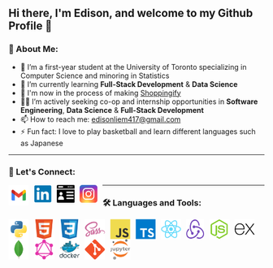 ## Hi there, I'm Edison, and welcome to my Github Profile :wave:

### :movie_camera: About Me:
- :school: I’m a first-year student at the University of Toronto specializing in Computer Science and minoring in Statistics
- :seedling:  I’m currently learning **Full-Stack Development** & **Data Science**
- :rocket:  I'm now in the process of making [Shoppingify](https://shoppingify-grocery-app.herokuapp.com)
- :man_technologist:  I’m actively seeking co-op and internship opportunities in **Software Engineering**, **Data Science** & **Full-Stack Development**
- :mailbox:  How to reach me: edisonliem417@gmail.com 
- :zap: Fun fact: I love to play basketball and learn different languages such as Japanese

---
### :handshake: Let's Connect:
<div>
    <a href="mailto:edisonliem417@gmail.com" target="_blank"><img src="https://github.com/edent/SuperTinyIcons/blob/master/images/svg/gmail.svg" title="Gmail" alt="Gmail" width="40" style="float:left;padding-right:10px;"></a> 
    <a href="https://www.linkedin.com/in/edison-liem-99ba3a235/" target="_blank"><img src="https://github.com/devicons/devicon/blob/master/icons/linkedin/linkedin-original.svg" title="Linkedin" alt="Linkedin" width="35" style="float:left;padding-right:10px;"></a>
    <a href="https://edison-lhk.github.io/personal-website/" target="_blank"><img src="./personal-website-icon.png" title="Personal Website" alt="My Personal Website" width="35" height="35" style="float:left;padding-right:10px;"></a>
    <a href="https://www.instagram.com/edison_lhk/" target="_blank"><img src="https://github.com/edent/SuperTinyIcons/blob/master/images/svg/instagram.svg" title="Instagram" alt="Instagram" width="35" style="float:left;padding-right:10px;"></a>  
<div>

---
### :hammer_and_wrench: Languages and Tools:
<div> 
    <a href="#"><img src="https://github.com/devicons/devicon/blob/master/icons/python/python-original.svg" title="Python" alt="Python" width="40" style="float:left;padding-right:10px;"></a>
    <a href="#"><img src="https://github.com/devicons/devicon/blob/master/icons/html5/html5-original.svg" title="HTML5" alt="HTML" width="40" style="float:left;padding-right:10px;"></a>
    <a href="#"><img src="https://github.com/devicons/devicon/blob/master/icons/css3/css3-original.svg" title="CSS3" alt="CSS" width="40" style="float:left;padding-right:10px;"></a>
    <a href="#"><img src="https://github.com/devicons/devicon/blob/master/icons/sass/sass-original.svg" title="SASS" alt="SASS" width="40" style="float:left;padding-right:10px;"></a>
    <a href="#"><img src="https://github.com/devicons/devicon/blob/master/icons/javascript/javascript-original.svg" title="JavaScript" alt="JavaScript" width="40" style="float:left;padding-right:10px;"></a>
    <a href="#"><img src="https://github.com/devicons/devicon/blob/master/icons/typescript/typescript-original.svg" title="TypeScript" alt="TypeScript" width="40" style="float:left;padding-right:10px;"></a>
    <a href="#"><img src="https://github.com/devicons/devicon/blob/master/icons/react/react-original.svg" title="React.js" alt="React.js" width="40" style="float:left;padding-right:10px;"></a>
    <a href="#"><img src="https://github.com/devicons/devicon/blob/master/icons/redux/redux-original.svg" title="Redux" alt="Redux" width="35" height="40" style="float:left;padding-right:10px;"></a>
    <a href="#"><img src="https://github.com/devicons/devicon/blob/master/icons/nodejs/nodejs-original.svg" title="Node.js" alt="Node.js" width="40" style="float:left;padding-right:10px;"></a>
    <a href="#"><img src="https://github.com/devicons/devicon/blob/master/icons/express/express-original.svg" title="Express.js" alt="Express.js" width="40" style="float:left;padding-right:10px;"></a>
    <a href="#"><img src="https://github.com/devicons/devicon/blob/master/icons/mongodb/mongodb-original.svg" title="MongoDB" alt="MongoDB" width="40" style="float:left;padding-right:10px;"></a>
    <a href="#"><img src="https://github.com/devicons/devicon/blob/master/icons/graphql/graphql-plain.svg" title="GraphQL" alt="GraphQL" width="40" style="float:left;padding-right:10px;"></a>
    <a href="#"><img src="https://github.com/devicons/devicon/blob/master/icons/docker/docker-original-wordmark.svg" title="Docker" alt="Docker" width="40" style="float:left;padding-right:10px;"></a>
    <a href="#"><img src="https://github.com/devicons/devicon/blob/master/icons/git/git-original.svg" title="Git" alt="Git" width="40" style="float:left;padding-right:10px;"></a>
    <a href="#"><img src="https://github.com/devicons/devicon/blob/master/icons/jupyter/jupyter-original-wordmark.svg" title="Jupyter" alt="Jupyter" width="40" style="float:left;padding-right:10px;"></a>
</div>

